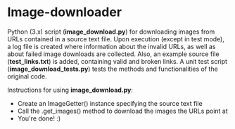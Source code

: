 # Image-downloader
Python (3.x) script (**image_download.py**) for downloading images from URLs contained in a source text file. Upon execution (except in test mode), a log file is created where information about the invalid URLs, as well as about failed image downloads are collected.
Also, an example source file (**test_links.txt**) is added, containing valid and broken links.
A unit test script (**image_download_tests.py**) tests the methods and functionalities of the original code.

Instructions for using **image_download.py**:
  - Create an ImageGetter() instance specifying the source text file
  - Call the .get_images() method to download the images the URLs point at
  - You're done! :)
